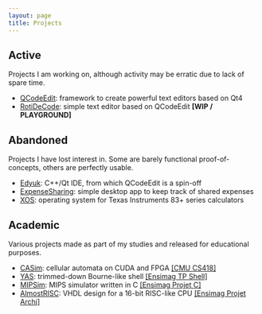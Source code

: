 ```yaml
---
layout: page
title: Projects
---
```


Active
------

Projects I am working on, although activity may be erratic due to lack of spare time.

* [QCodeEdit](http://qcodeedit.org): framework to create powerful text editors based on Qt4
* [RotiDeCode](http://rotideco.de): simple text editor based on QCodeEdit **\[WIP / PLAYGROUND\]**


Abandoned
----------

Projects I have lost interest in. Some are barely functional proof-of-concepts, others are perfectly usable.

* [Edyuk](http://edyuk.org): C++/Qt IDE, from which QCodeEdit is a spin-off
* [ExpenseSharing](https://gitorious.org/expensesharing): simple desktop app to keep track of shared expenses
* [XOS](https://code.google.com/p/8xpos/): operating system for Texas Instruments 83+ series calculators


Academic
--------

Various projects made as part of my studies and released for educational purposes.

* [CASim](https://gitorious.org/casim): cellular automata on CUDA and FPGA [\[CMU CS418\]](http://www.cs.cmu.edu/~15418/index.html)
* [YAS](https://gitorious.org/yas): trimmed-down Bourne-like shell [\[Ensimag TP Shell\]](http://ensiwiki.ensimag.fr/index.php/Syst%C3%A8mes_d%27exploitation_et_programmation_concurrente)
* [MIPSim](https://gitorious.org/mipsim): MIPS simulator written in C [\[Ensimag Projet C\]](http://ensiwiki.ensimag.fr/index.php/Projet_C)
* [AlmostRISC](https://gitorious.org/almostrisc): VHDL design for a 16-bit RISC-like CPU [\[Ensimag Projet Archi\]](http://ensiwiki.ensimag.fr/index.php/Projet_Architecture)

